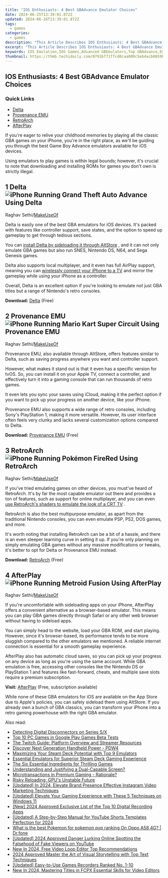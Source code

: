 ```yaml
---
title: "IOS Enthusiasts: 4 Best GBAdvance Emulator Choices"
date: 2024-06-25T13:39:01.872Z
updated: 2024-06-26T13:39:01.872Z
tags:
  - games
categories:
  - games
description: "This Article Describes IOS Enthusiasts: 4 Best GBAdvance Emulator Choices"
excerpt: "This Article Describes IOS Enthusiasts: 4 Best GBAdvance Emulator Choices"
keywords: IOS Emulation,IOS Games,Advanced GBEmulators,Top GBAdvance,Emulator Selection,Best Emulators for IOS,GBAdvance Options
thumbnail: https://thmb.techidaily.com/0791bf71ffcd0caa089c5eb4acb0659b94a16305034b7e133b158f74795a132b.jpg
---
```


## IOS Enthusiasts: 4 Best GBAdvance Emulator Choices

### Quick Links

* [Delta](#delta)
* [Provenance EMU](#provenance-emu)
* [RetroArch](#retroarch)
* [AfterPlay](#afterplay)

 If you're eager to relive your childhood memories by playing all the classic GBA games on your iPhone, you're in the right place, as we'll be guiding you through the best Game Boy Advance emulators available for iOS devices.

 Using emulators to play games is within legal bounds; however, it's crucial to note that downloading and installing ROMs for games you don't own is strictly illegal.

## 1 Delta ![iPhone Running Grand Theft Auto Advance Using Delta](https://static1.makeuseofimages.com/wordpress/wp-content/uploads/wm/2024/03/iphone-running-grand-theft-auto-advance-using-delta.jpg)

 Raghav Sethi/[MakeUseOf](https://www.makeuseof.com/author/raghav-sethi/)

 Delta is easily one of the best GBA emulators for iOS devices. It's packed with features like controller support, save states, and the option to speed up gameplay to get through tedious sections.

 You can [install Delta by sideloading it through AltStore](https://www.makeuseof.com/how-to-sideload-iphone-apps-without-jailbreak/) , and it can not only emulate GBA games but also run SNES, Nintendo DS, N64, and Sega Genesis games.

 Delta also supports local multiplayer, and it even has full AirPlay support, meaning you can [wirelessly connect your iPhone to a TV](https://www.makeuseof.com/tag/how-to-mirror-the-iphone-or-ipad-to-your-tv-ios/) and mirror the gameplay while using your iPhone as a controller.

 Overall, Delta is an excellent option if you're looking to emulate not just GBA titles but a range of Nintendo's retro consoles.

**Download:** [Delta](https://faq.deltaemulator.com/getting-started/how-to-install-delta) (Free)

## 2 Provenance EMU ![iPhone Running Mario Kart Super Circuit Using Provenance EMU](https://static1.makeuseofimages.com/wordpress/wp-content/uploads/wm/2024/03/iphone-running-mario-kart-super-circuit-using-provenance-emu-1-1.jpg)

 Raghav Sethi/[MakeUseOf](https://www.makeuseof.com/author/raghav-sethi/)

 Provenance EMU, also available through AltStore, offers features similar to Delta, such as saving progress anywhere you want and controller support.

 However, what makes it stand out is that it even has a specific version for tvOS. So, you can install it on your Apple TV, connect a controller, and effectively turn it into a gaming console that can run thousands of retro games.

 It even lets you sync your saves using iCloud, making it the perfect option if you want to pick up your progress on another device, like your iPhone.

 Provenance EMU also supports a wide range of retro consoles, including Sony's PlayStation 1, making it more versatile. However, its user interface often feels very clunky and lacks several customization options compared to Delta.

**Download:** [Provenance EMU](http://provenance-emu.com/) (Free)

## 3 RetroArch ![iPhone Running Pokémon FireRed Using RetroArch](https://static1.makeuseofimages.com/wordpress/wp-content/uploads/wm/2024/03/iphone-running-poke-mon-firered-using-retroarch-2.jpg)

 Raghav Sethi/[MakeUseOf](https://www.makeuseof.com/author/raghav-sethi/)

 If you've tried emulating games on other devices, you must've heard of RetroArch. It's by far the most capable emulator out there and provides a ton of features, such as support for online multiplayer, and you can even [use RetroArch's shaders to emulate the look of a CRT TV](https://www.makeuseof.com/make-retro-games-look-like-used-to-retroarch-shaders/) .

 RetroArch is also the best multipurpose emulator, as apart from the traditional Nintendo consoles, you can even emulate PSP, PS2, DOS games, and more.

 It's worth noting that installing RetroArch can be a bit of a hassle, and there is an even steeper learning curve in setting it up. If you're only planning on simply emulating GBA games without any massive modifications or tweaks, it's better to opt for Delta or Provenance EMU instead.

**Download:** [RetroArch](http://www.retroarch.com/?page=platforms) (Free)

## 4 AfterPlay ![iPhone Running Metroid Fusion Using AfterPlay](https://static1.makeuseofimages.com/wordpress/wp-content/uploads/wm/2024/03/iphone-running-metroid-fusion-using-afterplay.jpg)

 Raghav Sethi/[MakeUseOf](https://www.makeuseof.com/author/raghav-sethi/)

 If you're uncomfortable with sideloading apps on your iPhone, AfterPlay offers a convenient alternative as a browser-based emulator. This means you can play GBA games directly through Safari or any other web browser without having to sideload apps.

 You can simply head to the website, load your GBA ROM, and start playing. However, since it's browser-based, its performance tends to be more sluggish compared to the other emulators we mentioned. A reliable internet connection is essential for a smooth gameplay experience.

 AfterPlay also has automatic cloud saves, so you can pick up your progress on any device as long as you're using the same account. While GBA emulation is free, accessing other consoles like the Nintendo DS or PlayStation 1 and features like fast-forward, cheats, and multiple save slots require a premium subscription.

**Visit:** [AfterPlay](https://afterplay.io/) (Free, subscription available)

 While none of these GBA emulators for iOS are available on the App Store due to Apple's policies, you can safely sideload them using AltStore. If you already own a bunch of GBA classics, you can transform your iPhone into a retro gaming powerhouse with the right GBA emulator.


<ins class="adsbygoogle"
     style="display:block"
     data-ad-format="autorelaxed"
     data-ad-client="ca-pub-7571918770474297"
     data-ad-slot="1223367746"></ins>



<ins class="adsbygoogle"
     style="display:block"
     data-ad-client="ca-pub-7571918770474297"
     data-ad-slot="8358498916"
     data-ad-format="auto"
     data-full-width-responsive="true"></ins>

<span class="atpl-alsoreadstyle">Also read:</span>
<div><ul>
<li><a href="https://games-able.techidaily.com/detecting-digital-disconnectors-on-series-sx/"><u>Detecting Digital Disconnectors on Series S/X</u></a></li>
<li><a href="https://games-able.techidaily.com/top-10-pc-games-in-google-play-games-beta-tests/"><u>Top 10 PC Games in Google Play Games Beta Tests</u></a></li>
<li><a href="https://games-able.techidaily.com/the-twitch-guide-platform-overview-and-streamer-resources/"><u>The Twitch Guide: Platform Overview and Streamer Resources</u></a></li>
<li><a href="https://games-able.techidaily.com/discover-next-generation-handheld-power-pdw4/"><u>Discover Next Generation Handheld Power - PDW4</u></a></li>
<li><a href="https://games-able.techidaily.com/maximizing-your-steam-deck-potential-with-top-9-emulators/"><u>Maximizing Your Steam Deck Potential with Top 9 Emulators</u></a></li>
<li><a href="https://games-able.techidaily.com/essential-emulators-for-superior-steam-deck-gaming-experience/"><u>Essential Emulators for Superior Steam Deck Gaming Experience</u></a></li>
<li><a href="https://games-able.techidaily.com/the-six-essential-ingredients-for-thrilling-games/"><u>The Six Essential Ingredients for Thrilling Games</u></a></li>
<li><a href="https://games-able.techidaily.com/understanding-and-justifying-a-dual-capable-screen/"><u>Understanding and Justifying a Dual-Capable Screen?</u></a></li>
<li><a href="https://games-able.techidaily.com/microtransactions-in-premium-gaming-rationale/"><u>Microtransactions in Premium Gaming - Rationale?</u></a></li>
<li><a href="https://games-able.techidaily.com/risky-reloading-gpus-unstable-future/"><u>Risky Reloading: GPU's Unstable Future</u></a></li>
<li><a href="https://instagram-clips.techidaily.com/updated-in-2024-elevate-brand-presence-effective-instagram-video-marketing-techniques/"><u>[Updated] In 2024, Elevate Brand Presence  Effective Instagram Video Marketing Techniques</u></a></li>
<li><a href="https://on-screen-recording.techidaily.com/updated-elevate-your-gaming-experience-with-these-5-techniques-on-windows-11/"><u>[Updated] Elevate Your Gaming Experience with These 5 Techniques on Windows 11</u></a></li>
<li><a href="https://eaxpv-info.techidaily.com/new-2024-approved-exclusive-list-of-the-top-10-digital-recording-apps/"><u>[New] 2024 Approved  Exclusive List of the Top 10 Digital Recording Apps</u></a></li>
<li><a href="https://facebook-video-share.techidaily.com/updated-a-step-by-step-manual-for-youtube-shorts-templates-perfection-for-2024/"><u>[Updated] A Step-by-Step Manual for YouTube Shorts Templates Perfection for 2024</u></a></li>
<li><a href="https://android-pokemon-go.techidaily.com/what-is-the-best-pokemon-for-pokemon-pvp-ranking-on-oppo-a58-4g-drfone-by-drfone-virtual-android/"><u>What is the best Pokemon for pokemon pvp ranking On Oppo A58 4G? | Dr.fone</u></a></li>
<li><a href="https://facebook-video-share.techidaily.com/updated-2024-approved-danger-lurking-online-spotting-the-falsehood-of-fake-viewers-on-youtube/"><u>[Updated] 2024 Approved  Danger Lurking Online  Spotting the Falsehood of Fake Viewers on YouTube</u></a></li>
<li><a href="https://video-creation-software.techidaily.com/new-in-2024-free-video-loop-editor-top-recommendations/"><u>New In 2024, Free Video Loop Editor Top Recommendations</u></a></li>
<li><a href="https://extra-approaches.techidaily.com/2024-approved-master-the-art-of-visual-storytelling-with-top-text-techniques/"><u>2024 Approved  Master the Art of Visual Storytelling with Top Text Techniques</u></a></li>
<li><a href="https://visual-screen-recording.techidaily.com/updated-easy-to-use-games-recorders-ranked-no-1-10/"><u>[Updated] Easy-to-Use Games Recorders Ranked No. 1-10</u></a></li>
<li><a href="https://video-creation-software.techidaily.com/new-in-2024-mastering-titles-in-fcpx-essential-skills-for-video-editors/"><u>New In 2024, Mastering Titles in FCPX Essential Skills for Video Editors</u></a></li>
</ul></div>
